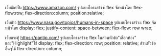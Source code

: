 เว็บช้อปปิ้ง
https://www.amazon.com/
    รูปแบบโครงสร้าง: flex
    จัดหน้าโดย
    flex-flow:row;
    flex-direction:column;
    position:relative;

เว็บข่าว
https://www.nasa.gov/topics/humans-in-space
    รูปแบบโครงสร้าง: flex
    จัดหน้าโดย
    display: flex;
    justify-content: space-between;
    flex-flow: row wrap;

เว็บกระทู้
https://pantip.com/
    รูปแบบโครงสร้าง: flex
    ในส่วนหัวข้อ"เลือกห้อง" และ"Highlight"ใช้
        display: flex;
        flex-direction: row;
        position: relative;
    ส่วนหัวข้ออื่นๆใช้
        flex-direction: column;